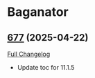# Baganator

## [677](https://github.com/Baganator/Baganator/tree/677) (2025-04-22)
[Full Changelog](https://github.com/Baganator/Baganator/compare/676...677) 

- Update toc for 11.1.5  
